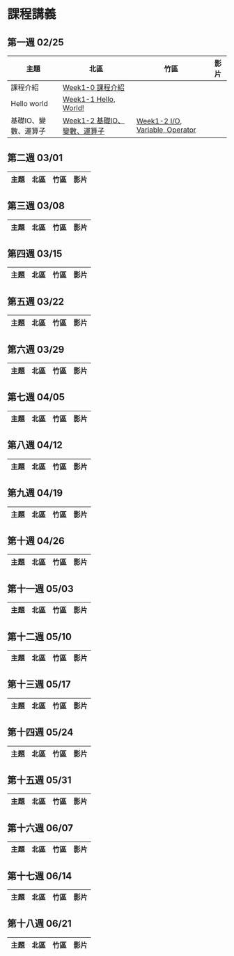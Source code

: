 # 課程講義

## 第一週 02/25

| 主題         | 北區                                      | 竹區 | 影片 |
| ------------ | ----------------------------------------- | ---- | ---- |
| 課程介紹 | [Week1-0 課程介紹][tp-intro] |  |  |
| Hello world | [Week1-1 Hello, World!][tp-helloworld] |  |  |
| 基礎IO、變數、運算子 | [Week1-2 基礎IO、變數、運算子][tp-variable] | [Week1-2 I/O, Variable, Operator][hc-variable] |  |

[tp-intro]: https://tw-csie-sprout.github.io/c2025/#!slides.md
[tp-helloworld]: https://drive.google.com/file/d/1W-hzg6NErMsejJxI2v6PxGJxFlqLDcoD/view?usp=drive_link
[tp-variable]: https://drive.google.com/file/d/1dx3pIq59s2c0jBNLJ4vjnZLwHYQddMh-/view?usp=sharing
[hc-variable]: https://slides.com/gtcoding/sprout-2025-basis

## 第二週 03/01

| 主題         | 北區                                      | 竹區 | 影片 |
| ------------ | ----------------------------------------- | ---- | ---- |

## 第三週 03/08

| 主題         | 北區                                      | 竹區 | 影片 |
| ------------ | ----------------------------------------- | ---- | ---- |

## 第四週 03/15

| 主題         | 北區                                      | 竹區 | 影片 |
| ------------ | ----------------------------------------- | ---- | ---- |

## 第五週 03/22

| 主題         | 北區                                      | 竹區 | 影片 |
| ------------ | ----------------------------------------- | ---- | ---- |

## 第六週 03/29

| 主題         | 北區                                      | 竹區 | 影片 |
| ------------ | ----------------------------------------- | ---- | ---- |

## 第七週 04/05

| 主題         | 北區                                      | 竹區 | 影片 |
| ------------ | ----------------------------------------- | ---- | ---- |

## 第八週 04/12

| 主題     | 北區            | 竹區 | 影片 |
| -------- | --------------- | ---- | ---- |

## 第九週 04/19

| 主題     | 北區            | 竹區 | 影片 |
| -------- | --------------- | ---- | ---- |

## 第十週 04/26

| 主題     | 北區            | 竹區 | 影片 |
| -------- | --------------- | ---- | ---- |

## 第十一週 05/03

| 主題     | 北區            | 竹區 | 影片 |
| -------- | --------------- | ---- | ---- |

## 第十二週 05/10

| 主題     | 北區            | 竹區 | 影片 |
| -------- | --------------- | ---- | ---- |

## 第十三週 05/17

| 主題     | 北區            | 竹區 | 影片 |
| -------- | --------------- | ---- | ---- |

## 第十四週 05/24

| 主題     | 北區            | 竹區 | 影片 |
| -------- | --------------- | ---- | ---- |

## 第十五週 05/31

| 主題     | 北區            | 竹區 | 影片 |
| -------- | --------------- | ---- | ---- |

## 第十六週 06/07

| 主題     | 北區            | 竹區 | 影片 |
| -------- | --------------- | ---- | ---- |

## 第十七週 06/14

| 主題     | 北區            | 竹區 | 影片 |
| -------- | --------------- | ---- | ---- |

## 第十八週 06/21

| 主題     | 北區            | 竹區 | 影片 |
| -------- | --------------- | ---- | ---- |
